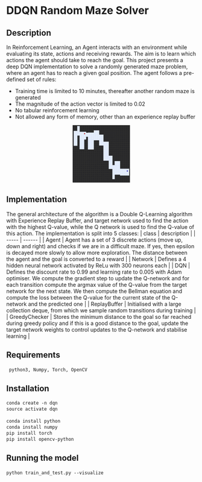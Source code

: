 # DDQN Random Maze Solver 

## Description 
In Reinforcement Learning, an Agent interacts with an environment while evaluating its state, actions and receiving rewards. The aim is to learn which actions the agent should take to reach the goal. This project presents a deep DQN implementation to solve a randomly generated maze problem, where an agent has to reach a given goal position. The agent follows a pre-defined set of rules: 

* Training time is limited to 10 minutes, thereafter another random maze is generated
* The magnitude of the action vector is limited to 0.02
* No tabular reinforcement learning
* Not allowed any form of memory, other than an experience replay buffer 


<p align="center">
<img src= https://github.com/Nasmasim/DDQN-maze-solver/blob/main/results/maze_gif.gif width="30%">
</p>


## Implementation 
The general architecture of the algorithm is a Double Q-Learning algorithm with Experience Replay Buffer, and target network used to find the action with the highest Q-value, while the Q network is used to find the Q-value of this action. The implementation is split into 5 classes: 
| class | description |
| ----- | ------      |
| Agent | Agent has a set of 3 discrete actions (move up, down and right) and checks if we are in a difficult maze. If yes, then epsilon is decayed more slowly to allow more exploration. The distance between the agent and the goal is converted to a reward |
| Network | Defines a 4 hidden neural network activated by ReLu with 300 neurons each |
| DQN | Defines the discount rate to 0.99 and learning rate to 0.005 with Adam optimiser. We compute the gradient step to update the Q-network and for each transition compute the argmax value of the Q-value from the target network for the next state. We then compute the Bellman equation and compute the loss between the Q-value for the current state of the Q-network and the predicted one | 
| ReplayBuffer | Initialised with a large collection deque, from which we sample random transitions during training |
| GreedyChecker | Stores the minimum distance to the goal so far reached during greedy policy and if this is a good distance to the goal, update the target network weights to control updates to the Q-network and stabilise learning |

## Requirements  

``` python3, Numpy, Torch, OpenCV```

## Installation 
```
conda create -n dqn
source activate dqn

conda install python
conda install numpy
pip install torch
pip install opencv-python
```

## Running the model   
```python train_and_test.py --visualize```


